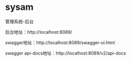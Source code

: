 # sysam
管理系统-后台

后台地址：http://localhost:8089/

swagger地址：http://localhost:8089/swagger-ui.html

swagger api-docs地址：http://localhost:8089/v2/api-docs


